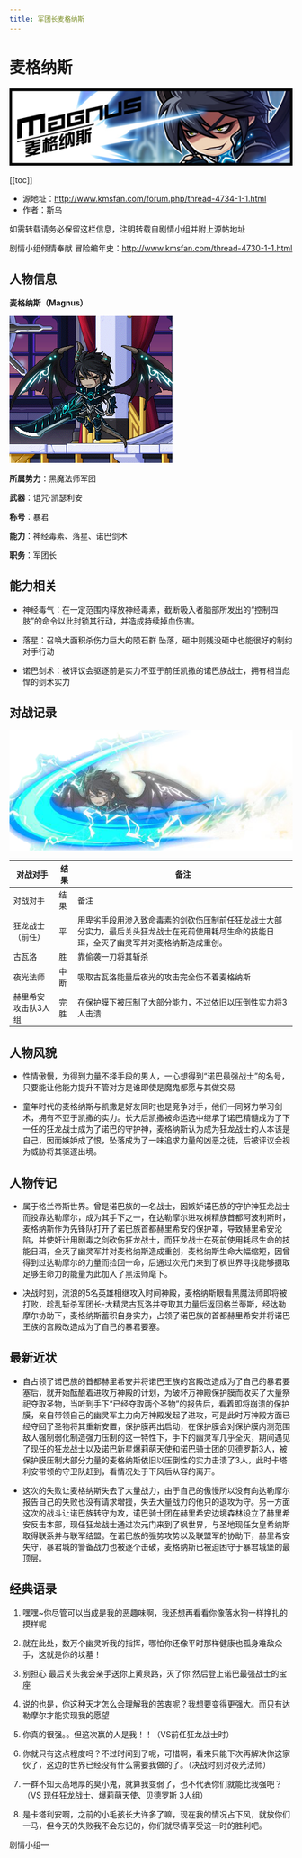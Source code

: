 ```yaml
---
title: 军团长麦格纳斯
---
```


# 麦格纳斯

![title](./1.png)

[[toc]]

- 源地址：http://www.kmsfan.com/forum.php/thread-4734-1-1.html
- 作者：斯乌

如需转载请务必保留这栏信息，注明转载自剧情小组并附上源帖地址


剧情小组倾情奉献 冒险编年史：http://www.kmsfan.com/thread-4730-1-1.html

## 人物信息

**麦格纳斯（Magnus）**

![title](./2.png)

**所属势力**：黑魔法师军团

**武器**：诅咒·凯瑟利安

**称号**：暴君

**能力**：神经毒素、落星、诺巴剑术

**职务**：军团长

## 能力相关

- 神经毒气：在一定范围内释放神经毒素，截断吸入者脑部所发出的“控制四肢”的命令以此封锁其行动，并造成持续掉血伤害。

- 落星：召唤大面积杀伤力巨大的陨石群 坠落，砸中则残没砸中也能很好的制约对手行动

- 诺巴剑术：被评议会驱逐前是实力不亚于前任凯撒的诺巴族战士，拥有相当彪悍的剑术实力

## 对战记录

![title](./3.png)

对战对手 | 结果 | 备注
--- | --- | ---
对战对手 | 结果 | 备注
狂龙战士（前任） | 平 | 用卑劣手段用渗入致命毒素的剑砍伤压制前任狂龙战士大部分实力，最后关头狂龙战士在死前使用耗尽生命的技能日珥，全灭了幽灵军并对麦格纳斯造成重创。
古瓦洛 | 胜 | 靠偷袭一刀将其斩杀
夜光法师 | 中断 | 吸取古瓦洛能量后夜光的攻击完全伤不着麦格纳斯
赫里希安攻击队3人组 | 完胜 | 在保护膜下被压制了大部分能力，不过依旧以压倒性实力将3人击溃

## 人物风貌

- 性情傲慢，为得到力量不择手段的男人，一心想得到“诺巴最强战士”的名号，只要能让他能力提升不管对方是谁即使是魔鬼都愿与其做交易

- 童年时代的麦格纳斯与凯撒是好友同时也是竞争对手，他们一同努力学习剑术，拥有不亚于凯撒的实力。长大后凯撒被命运选中继承了诺巴精髓成为了下一任的狂龙战士成为了诺巴的守护神，麦格纳斯认为成为狂龙战士的人本该是自己，因而嫉妒成了恨，坠落成为了一味追求力量的凶恶之徒，后被评议会视为威胁将其驱逐出境。

## 人物传记

- 属于格兰帝斯世界。曾是诺巴族的一名战士，因嫉妒诺巴族的守护神狂龙战士而投靠达勒摩尔，成为其手下之一，在达勒摩尔进攻树精族首都阿波利斯时，麦格纳斯作为先锋队打开了诺巴族首都赫里希安的保护罩，导致赫里希安沦陷，并使奸计用剧毒之剑砍伤狂龙战士，而狂龙战士在死前使用耗尽生命的技能日珥，全灭了幽灵军并对麦格纳斯造成重创，麦格纳斯生命大幅缩短，因曾得到过达勒摩尔的力量而捡回一命，后通过次元门来到了枫世界寻找能够摄取足够生命力的能量为此加入了黑法师麾下。

- 决战时刻，流浪的5名英雄相继攻入时间神殿，麦格纳斯眼看黑魔法师即将被打败，趁乱斩杀军团长-大精灵古瓦洛并夺取其力量后返回格兰蒂斯，经达勒摩尔协助下，麦格纳斯蓄积自身实力，占领了诺巴族的首都赫里希安并将诺巴王族的宫殿改造成为了自己的暴君要塞。

## 最新近状

- 自占领了诺巴族的首都赫里希安并将诺巴王族的宫殿改造成为了自己的暴君要塞后，就开始酝酿着进攻万神殿的计划，为破坏万神殿保护膜而收买了大量祭祀夺取圣物，当听到手下“已经夺取两个圣物”的报告后，看着即将崩溃的保护膜，亲自带领自己的幽灵军主力向万神殿发起了进攻，可是此时万神殿方面已经夺回了圣物将其重新安置，保护膜再出启动，在保护膜会对保护膜内测范围敌人强制弱化制造强力压制的这一特性下，手下的幽灵军几乎全灭，期间遇见了现任的狂龙战士以及诺巴新星爆莉萌天使和诺巴骑士团的贝德罗斯3人，被保护膜压制大部分力量的麦格纳斯依旧以压倒性的实力击溃了3人，此时卡塔利安带领的守卫队赶到，看情况处于下风后从容的离开。

- 这次的失败让麦格纳斯失去了大量战力，由于自己的傲慢所以没有向达勒摩尔报告自己的失败也没有请求增援，失去大量战力的他只的退攻为守。另一方面这次的战斗让诺巴族转守为攻，诺巴骑士团在赫里希安边境森林设立了赫里希安反击本部，现任狂龙战士通过次元门来到了枫世界，与圣地现任女皇希纳斯取得联系并与联军结盟。在诺巴族的强势攻势以及联盟军的协助下，赫里希安失守，暴君城的警备战力也被逐个击破，麦格纳斯已被迫困守于暴君城堡的最顶层。

## 经典语录

1. 嘿嘿~你尽管可以当成是我的恶趣味啊，我还想再看看你像落水狗一样挣扎的摸样呢

2. 就在此处，数万个幽灵听我的指挥，哪怕你还像平时那样健康也孤身难敌众手，这就是你的坟墓！

3. 别担心 最后关头我会亲手送你上黄泉路，灭了你 然后登上诺巴最强战士的宝座

4. 说的也是，你这种天才怎么会理解我的苦衷呢？我想要变得更强大。而只有达勒摩尔才能实现我的愿望

5. 你真的很强。。但这次赢的人是我！！（VS前任狂龙战士时）

6. 你就只有这点程度吗？不过时间到了呢，可惜啊，看来只能下次再解决你这家伙了，这边的世界已经没有什么需要我做的了。（决战时刻对夜光法师）

7. 一群不知天高地厚的臭小鬼，就算我变弱了，也不代表你们就能比我强吧？（VS 现任狂龙战士、爆莉萌天使、贝德罗斯 3人组）

8. 是卡塔利安啊，之前的小毛孩长大许多了嘛，现在我的情况占下风，就放你们一马，但今天的失败我不会忘记的，你们就尽情享受这一时的胜利吧。

剧情小组—
